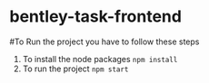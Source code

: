 # bentley-task-frontend
#To Run the project you have to follow these steps
1. To install the node packages
	`npm install`
2. To run the project
	`npm start`
